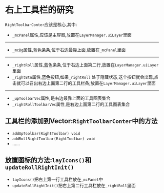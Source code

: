 # 右上工具栏的研究

`RightToolbarConter`应该是核心,其中:

- `_mcPanel`属性,应该是主容器,放置在`LayerManager.uiLayer`里面

---

- `_mcBg`属性,蓝色条条,位于右边最靠上面,放置在`_mcPanel`里面

---

- `_rightRoll`属性,蓝色条条,位于右边上面第二行,放置在`LayerManager.uiLayer`里面
- `_rightBtn`属性,蓝色按钮,如果`_rightRoll`
  处于隐藏状态,这个按钮就会出现,点击就可以召出右边上面第二行的工具栏条;放置在`LayerManager.uiLayer`里面

---

- `_upToolbarVec`属性,是右边最靠上面的工具图表集合
- `_rightRollToolbarVec`属性,是右边上面第二行的工具图表集合

## 工具栏的添加到Vector:`RightToolbarConter`中的方法

- `addUpToolbar(RightToolbar) void`
- `addRollRightToolbar(RightToolbar) void`
- ......

## 放置图标的方法:`layIcons()`和`updateRollRightInit()`

- `layIcons()`把右上第一行工具栏放在`_mcPanel`中
- `updateRollRightInit()`把右上第二行工具栏放在`_rightRoll`里面